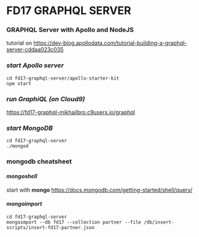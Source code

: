 # FD17 GRAPHQL SERVER

### GRAPHQL Server with Apollo and NodeJS 
tutorial on https://dev-blog.apollodata.com/tutorial-building-a-graphql-server-cddaa023c035

### _start Apollo server_
```
cd fd17-graphql-server/apollo-starter-kit
npm start
```

### _run GraphiQL (on Cloud9)_
https://fd17-graphql-mikhailbro.c9users.io/graphql


### _start MongoDB_
```
cd fd17-graphql-server
./mongod
```

### mongodb cheatsheet
#### _mongoshell_
start with **mongo**
https://docs.mongodb.com/getting-started/shell/query/

#### _mongoimport_
```
cd fd17-graphql-server
mongoimport --db fd17 --collection partner --file /db/insert-scripts/insert-fd17-partner.json
```

